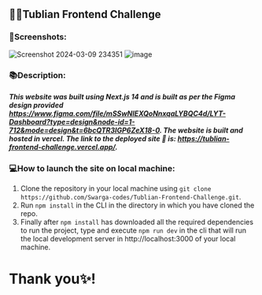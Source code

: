 
## 👨‍💻Tublian Frontend Challenge

### 📸Screenshots:

![Screenshot 2024-03-09 234351](https://github.com/Swarga-codes/Tublian-Frontend-Challenge/assets/72154312/3180efd4-619b-4035-87fb-f36d501b1be7)
![image](https://github.com/Swarga-codes/Tublian-Frontend-Challenge/assets/72154312/be5ce39e-f841-4a12-96b5-94d2aae7915a)

### 📚Description:
##### This website was built using Next.js 14 and is built as per the Figma design provided https://www.figma.com/file/mSSwNlEXQoNnxqaLYBQC4d/LYT-Dashboard?type=design&node-id=1-712&mode=design&t=6bcQTR3IGP6ZeX18-0. The website is built and hosted in vercel. The link to the deployed site 🚀 is: https://tublian-frontend-challenge.vercel.app/.

### 💻How to launch the site on local machine:

1. Clone the repository in your local machine using ```git clone https://github.com/Swarga-codes/Tublian-Frontend-Challenge.git```.
2. Run ```npm install``` in the CLI in the directory in which you have cloned the repo.
3. Finally after ```npm install``` has downloaded all the required dependencies to run the project, type and execute ```npm run dev``` in the cli that will run the local development server in http://localhost:3000 of your local machine.


# Thank you✨!

